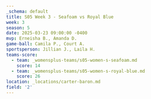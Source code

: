 ```yaml
---
_schema: default
title: S05 Week 3 - Seafoam vs Royal Blue
week: 3
season: 5
date: 2025-03-23 09:00:00 -0400
mvp: Erneisha B., Amanda D.
game-ball: Camila P., Court A.
sportsperson: Jillian J., Laila H.
teams-score:
  - team: _womensplus-teams/s05-women-s-seafoam.md
    score: 14
  - team: _womensplus-teams/s05-women-s-royal-blue.md
    score: 26
location: _locations/carter-baron.md
field: '2'
---
```

